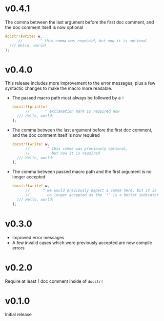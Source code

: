 # v0.4.1

The comma between the last argument before the first doc comment, and the doc comment itself is now optional

```rs
docstr!(write! w,
      //        ^ this comma was required, but now it is optional
  /// Hello, world!
);
```

# v0.4.0

This release includes more improvement to the error messages, plus a few syntactic changes to make the macro more readable.

- The passed macro path must always be followed by a `!`

  ```rs
  docstr!(println!
        //       ^ exclamation mark is required now
    /// Hello, world!
  );
  ```

- The comma between the last argument before the first doc comment, and the doc comment itself is now required

  ```rs
  docstr!(write! w,
        //        ^ this comma was previously optional,
        //          but now it is required
    /// Hello, world!
  );
  ```

- The comma between passed macro path and the first argument is no longer accepted

  ```rs
  docstr!(write! w,
        //      ^ we would previously expect a comma here, but it is
        //        no longer accepted as the `!` is a better indicator
    /// Hello, world!
  );
  ```

# v0.3.0

- Improved error messages
- A few invalid cases which were previously accepted are now compile errors

# v0.2.0

Require at least 1 doc comment inside of `docstr!`

# v0.1.0

Initial release
